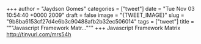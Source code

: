 
+++
author = "Jaydson Gomes"
categories = ["tweet"]
date = "Tue Nov 03 10:54:40 +0000 2009"
draft = false
image = "{TWEET_IMAGE}"
slug = "9b8ba6153cf27d4e6b3c90488afb2b32ec506014"
tags = ["tweet"]
title = """Javascript Framework Matr..."""
+++
Javascript Framework Matrix http://tinyurl.com/mrs54h
